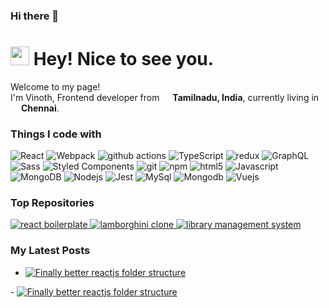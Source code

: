 ### Hi there 👋

<h1><img src="https://emojis.slackmojis.com/emojis/images/1531849430/4246/blob-sunglasses.gif?1531849430" width="30"/> Hey! Nice to see you.</h1>


<p>Welcome to my page! </br> I'm Vinoth, Frontend developer from <img src="https://cdn-icons-png.flaticon.com/512/3909/3909444.png" width="13"/> <b>Tamilnadu, India</b>, currently living in <img src="https://www.shutterstock.com/image-vector/chennai-typography-vector-illustration-260nw-1154481103.jpg" width="13"/> <b>Chennai</b>. </p>
<h3>Things I code with</h3>

<p>
  <img alt="React" src="https://img.shields.io/badge/-React-45b8d8?style=flat-square&logo=react&logoColor=white" />
  <img alt="Webpack" src="https://img.shields.io/badge/-Webpack-8DD6F9?style=flat-square&logo=webpack&logoColor=white" /> 
  <img alt="github actions" src="https://img.shields.io/badge/-Github_Actions-2088FF?style=flat-square&logo=github-actions&logoColor=white" />
  <img alt="TypeScript" src="https://img.shields.io/badge/-TypeScript-007ACC?style=flat-square&logo=typescript&logoColor=white" />
  <img alt="redux" src="https://img.shields.io/badge/-Redux-764ABC?style=flat-square&logo=redux&logoColor=white" />
  <img alt="GraphQL" src="https://img.shields.io/badge/-GraphQL-E10098?style=flat-square&logo=graphql&logoColor=white" />
  <img alt="Sass" src="https://img.shields.io/badge/-Sass-CC6699?style=flat-square&logo=sass&logoColor=white" />
  <img alt="Styled Components" src="https://img.shields.io/badge/-Styled_Components-db7092?style=flat-square&logo=styled-components&logoColor=white" />
  <img alt="git" src="https://img.shields.io/badge/-Git-F05032?style=flat-square&logo=git&logoColor=white" />
  <img alt="npm" src="https://img.shields.io/badge/-NPM-CB3837?style=flat-square&logo=npm&logoColor=white" />
  <img alt="html5" src="https://img.shields.io/badge/-HTML5-E34F26?style=flat-square&logo=html5&logoColor=white" />
  <img alt="Javascript" src="https://img.shields.io/badge/javascript-6?logo=javascript&logoColor=white&color=yellow" />
  <img alt="MongoDB" src="https://img.shields.io/badge/-MongoDB-13aa52?style=flat-square&logo=mongodb&logoColor=white" />
  <img alt="Nodejs" src="https://img.shields.io/badge/-Nodejs-43853d?style=flat-square&logo=Node.js&logoColor=white" />
  <img alt="Jest" src="https://img.shields.io/badge/jest-6?logo=jest&logoColor=white&color=maroon" />
  <img alt="MySql" src="https://img.shields.io/badge/mysql-6?logo=mysql&logoColor=black&color=lightblue" />
  <img alt="Mongodb" src="https://img.shields.io/badge/mongodb-6?logo=mongodb&logoColor=black&color=green" />
  <img alt="Vuejs" src="https://img.shields.io/badge/mongodb-6?logo=mongodb&logoColor=black&color=green" />
  
</p>

### Top Repositories

<a href="https://github.com/vinothwino/react-boilerplate">
  <img src="https://github-readme-stats.vercel.app/api/pin/?username=vinothwino&repo=react-boilerplate&theme=buefy" alt="react boilerplate"/>
</a>

<a href="https://github.com/vinothwino/lamborghini-clone">
  <img src="https://github-readme-stats.vercel.app/api/pin/?username=vinothwino&repo=lamborghini-clone&theme=buefy" alt="lamborghini clone"/>
</a>

<a href="https://github.com/vinothwino/library-management-system">
  <img src="https://github-readme-stats.vercel.app/api/pin/?username=vinothwino&repo=library-management-system&theme=buefy" alt="library management system"/>
</a>

### My Latest Posts

- <a href="https://medium.com/@kumarvinoth/finally-a-better-react-js-folder-structure-821a2210835">
  <img src="https://miro.medium.com/v2/resize:fit:720/format:webp/1*91rDrdACaL6Ljzwl_yuf_A.jpeg" alt="Finally better reactjs folder structure"/>
</a>
- <a href="https://medium.com/@kumarvinoth/finally-a-better-react-js-folder-structure-821a2210835">
  <img src="https://miro.medium.com/v2/resize:fit:720/format:webp/1*91rDrdACaL6Ljzwl_yuf_A.jpeg" alt="Finally better reactjs folder structure"/>
</a>




